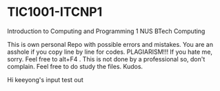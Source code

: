 # TIC1001-ITCNP1
Introduction to Computing and Programming 1 NUS BTech Computing 

This is own personal Repo with possible errors and mistakes.
You are an asshole if you copy line by line for codes. PLAGIARISM!!!
If you hate me, sorry. Feel free to alt+F4 .
This is not done by a professional so, don't complain.
Feel free to do study the files.
Kudos.

Hi keeyong's input test out
